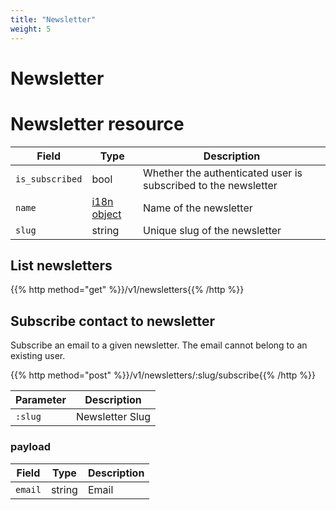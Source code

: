 ```yaml
---
title: "Newsletter"
weight: 5
---
```


# Newsletter

# Newsletter resource

| Field           | Type                 | Description                                                    |
| --------------- | -------------------- | -------------------------------------------------------------- |
| `is_subscribed` | bool                 | Whether the authenticated user is subscribed to the newsletter |
| `name`          | [i18n object](#i18n) | Name of the newsletter                                         |
| `slug`          | string               | Unique slug of the newsletter                                  |

## List newsletters

{{% http method="get" %}}/v1/newsletters{{% /http %}}

## Subscribe contact to newsletter

Subscribe an email to a given newsletter.
The email cannot belong to an existing user.

{{% http method="post" %}}/v1/newsletters/:slug/subscribe{{% /http %}}

| Parameter | Description     |
| --------- | --------------- |
| `:slug`   | Newsletter Slug |

### payload

| Field   | Type   | Description |
| ------- | ------ | ----------- |
| `email` | string | Email       |
